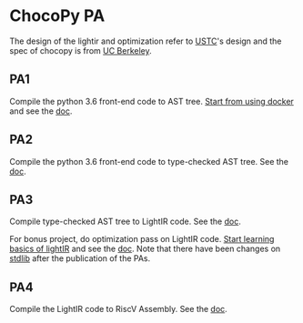 # ChocoPy PA
The design of the lightir and optimization refer to [USTC](https://github.com/mlzeng/CSC2020-USTC-FlammingMyCompiler)'s design and the spec of chocopy is from [UC Berkeley](https://inst.eecs.berkeley.edu/~cs164/sp19/index.html).

## PA1
Compile the python 3.6 front-end code to AST tree. [Start from using docker](./doc/common/build.md) and see the [doc](./doc/PA1/README.md).

## PA2
Compile the python 3.6 front-end code to type-checked AST tree. See the [doc](./doc/PA2/README.md).

## PA3
Compile type-checked AST tree to LightIR code. See the [doc](./doc/PA3/README.md).

For bonus project, do optimization pass on LightIR code.  [Start learning basics of lightIR](./doc/common/lightir.md) and see the [doc](./doc/PA3/README.md). Note that there have been changes on [stdlib](./doc/common/stdlib.md) after the publication of the PAs.

## PA4
Compile the LightIR code to RiscV Assembly. See the [doc](./doc/PA4/README.md).
